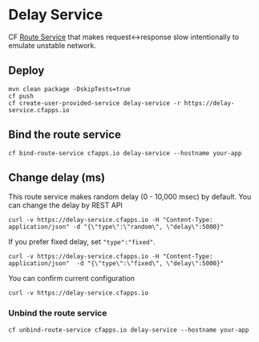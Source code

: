 # Delay Service

CF [Route Service](https://docs.cloudfoundry.org/services/route-services.htmlgi) that makes request<->response slow intentionally to emulate unstable network.


## Deploy

```
mvn clean package -DskipTests=true
cf push
cf create-user-provided-service delay-service -r https://delay-service.cfapps.io
``` 

## Bind the route service

```
cf bind-route-service cfapps.io delay-service --hostname your-app
```


## Change delay (ms)

This route service makes random delay (0 - 10,000 msec) by default.
You can change the delay by REST API

```
curl -v https://delay-service.cfapps.io -H "Content-Type: application/json" -d "{\"type\":\"random\", \"delay\":5000}"
```

If you prefer fixed delay, set `"type":"fixed"`. 

```
curl -v https://delay-service.cfapps.io -H "Content-Type: application/json"  -d "{\"type\":\"fixed\", \"delay\":5000}"
```

You can confirm current configuration

```
curl -v https://delay-service.cfapps.io
```

### Unbind the route service

```
cf unbind-route-service cfapps.io delay-service --hostname your-app
```
